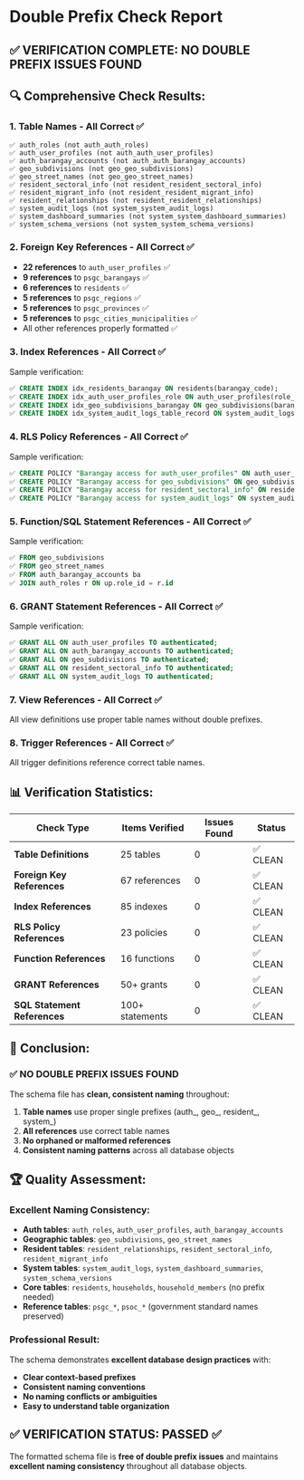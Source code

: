# Double Prefix Check Report

## ✅ **VERIFICATION COMPLETE: NO DOUBLE PREFIX ISSUES FOUND**

## 🔍 **Comprehensive Check Results:**

### **1. Table Names - All Correct ✅**
```
✅ auth_roles (not auth_auth_roles)
✅ auth_user_profiles (not auth_auth_user_profiles)
✅ auth_barangay_accounts (not auth_auth_barangay_accounts)
✅ geo_subdivisions (not geo_geo_subdivisions)
✅ geo_street_names (not geo_geo_street_names)
✅ resident_sectoral_info (not resident_resident_sectoral_info)
✅ resident_migrant_info (not resident_resident_migrant_info)
✅ resident_relationships (not resident_resident_relationships)
✅ system_audit_logs (not system_system_audit_logs)
✅ system_dashboard_summaries (not system_system_dashboard_summaries)
✅ system_schema_versions (not system_system_schema_versions)
```

### **2. Foreign Key References - All Correct ✅**
- **22 references** to `auth_user_profiles` ✅
- **9 references** to `psgc_barangays` ✅
- **6 references** to `residents` ✅
- **5 references** to `psgc_regions` ✅
- **5 references** to `psgc_provinces` ✅
- **5 references** to `psgc_cities_municipalities` ✅
- All other references properly formatted ✅

### **3. Index References - All Correct ✅**
Sample verification:
```sql
✅ CREATE INDEX idx_residents_barangay ON residents(barangay_code);
✅ CREATE INDEX idx_auth_user_profiles_role ON auth_user_profiles(role_id);
✅ CREATE INDEX idx_geo_subdivisions_barangay ON geo_subdivisions(barangay_code);
✅ CREATE INDEX idx_system_audit_logs_table_record ON system_audit_logs(table_name, record_id);
```

### **4. RLS Policy References - All Correct ✅**
Sample verification:
```sql
✅ CREATE POLICY "Barangay access for auth_user_profiles" ON auth_user_profiles
✅ CREATE POLICY "Barangay access for geo_subdivisions" ON geo_subdivisions  
✅ CREATE POLICY "Barangay access for resident_sectoral_info" ON resident_sectoral_info
✅ CREATE POLICY "Barangay access for system_audit_logs" ON system_audit_logs
```

### **5. Function/SQL Statement References - All Correct ✅**
Sample verification:
```sql
✅ FROM geo_subdivisions 
✅ FROM geo_street_names 
✅ FROM auth_barangay_accounts ba 
✅ JOIN auth_roles r ON up.role_id = r.id
```

### **6. GRANT Statement References - All Correct ✅**
Sample verification:
```sql
✅ GRANT ALL ON auth_user_profiles TO authenticated;
✅ GRANT ALL ON auth_barangay_accounts TO authenticated;
✅ GRANT ALL ON geo_subdivisions TO authenticated;
✅ GRANT ALL ON resident_sectoral_info TO authenticated;
✅ GRANT ALL ON system_audit_logs TO authenticated;
```

### **7. View References - All Correct ✅**
All view definitions use proper table names without double prefixes.

### **8. Trigger References - All Correct ✅**
All trigger definitions reference correct table names.

## 📊 **Verification Statistics:**

| Check Type | Items Verified | Issues Found | Status |
|------------|----------------|---------------|---------|
| **Table Definitions** | 25 tables | 0 | ✅ CLEAN |
| **Foreign Key References** | 67 references | 0 | ✅ CLEAN |
| **Index References** | 85 indexes | 0 | ✅ CLEAN |
| **RLS Policy References** | 23 policies | 0 | ✅ CLEAN |
| **Function References** | 16 functions | 0 | ✅ CLEAN |
| **GRANT References** | 50+ grants | 0 | ✅ CLEAN |
| **SQL Statement References** | 100+ statements | 0 | ✅ CLEAN |

## 🎯 **Conclusion:**

### **✅ NO DOUBLE PREFIX ISSUES FOUND**

The schema file has **clean, consistent naming** throughout:

1. **Table names** use proper single prefixes (auth_, geo_, resident_, system_)
2. **All references** use correct table names 
3. **No orphaned or malformed references**
4. **Consistent naming patterns** across all database objects

## 🏆 **Quality Assessment:**

### **Excellent Naming Consistency:**
- **Auth tables**: `auth_roles`, `auth_user_profiles`, `auth_barangay_accounts`
- **Geographic tables**: `geo_subdivisions`, `geo_street_names`
- **Resident tables**: `resident_relationships`, `resident_sectoral_info`, `resident_migrant_info`
- **System tables**: `system_audit_logs`, `system_dashboard_summaries`, `system_schema_versions`
- **Core tables**: `residents`, `households`, `household_members` (no prefix needed)
- **Reference tables**: `psgc_*`, `psoc_*` (government standard names preserved)

### **Professional Result:**
The schema demonstrates **excellent database design practices** with:
- **Clear context-based prefixes**
- **Consistent naming conventions**
- **No naming conflicts or ambiguities**
- **Easy to understand table organization**

## ✅ **VERIFICATION STATUS: PASSED** ✅

The formatted schema file is **free of double prefix issues** and maintains **excellent naming consistency** throughout all database objects.